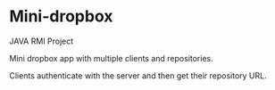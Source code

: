 ﻿# Mini-dropbox
JAVA RMI Project

Mini dropbox app with multiple clients and repositories.

Clients authenticate with the server and then get their repository URL.
